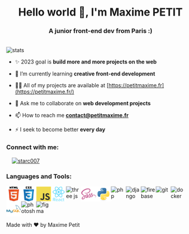 
<h1 align="center">Hello world 👋, I'm Maxime PETIT</h1>
<h3 align="center">A junior front-end dev from Paris :)</h3>
<br/>

<img src="https://github-readme-stats.vercel.app/api?username=maximepetit-code&show_icons=true" alt="stats"/>

<br/>

- ✨ 2023 goal is **build more and more projects on the web**

- 🌱 I’m currently learning **creative front-end development**

- 👨‍💻 All of my projects are available at [https://petitmaxime.fr](https://petitmaxime.fr/)

- 💬 Ask me to collaborate on **web development projects**

- 📫 How to reach me **contact@petitmaxime.fr**

- ⚡ I seek to become better **every day**

<h3 align="left">Connect with me:</h3>
<p align="left" style="display: flex; align-items:center">
<a href="https://www.linkedin.com/in/maxime-petit-web/" target="blank" style="margin-left:15px"><img align="center" src="https://raw.githubusercontent.com/rahuldkjain/github-profile-readme-generator/master/src/images/icons/Social/linked-in-alt.svg" alt="starc007" height="30" width="30" /></a>
</p>

<h3 align="left">Languages and Tools:</h3>
<p align="left" style="display: flex; align-items:center; flex-wrap: wrap;"> 

<img src="https://raw.githubusercontent.com/devicons/devicon/master/icons/html5/html5-original-wordmark.svg" alt="html5" width="40" height="40"/>
<img src="https://raw.githubusercontent.com/devicons/devicon/master/icons/css3/css3-original-wordmark.svg" alt="css3" width="40" height="40"/>
<img src="https://raw.githubusercontent.com/devicons/devicon/master/icons/javascript/javascript-original.svg" alt="javascript" width="40" height="40"/>
<img src="https://raw.githubusercontent.com/devicons/devicon/master/icons/react/react-original-wordmark.svg" alt="react" width="40" height="40"/>
<img src="https://cdn.jsdelivr.net/gh/devicons/devicon/icons/threejs/threejs-original-wordmark.svg" alt="three js" width="40" height="40"/>
<img src="https://raw.githubusercontent.com/devicons/devicon/master/icons/sass/sass-original.svg" alt="sass" width="40" height="40"/>
<img src="https://raw.githubusercontent.com/devicons/devicon/master/icons/python/python-original.svg" alt="python" width="40" height="40"/>
<img src="https://cdn.jsdelivr.net/gh/devicons/devicon/icons/php/php-plain.svg" alt="php" width="40" height="40"/>
<img src="https://icongr.am/devicon/django-plain.svg?size=128&color=ffffff" alt="django" width="40" height="40"/>
<img src="https://www.vectorlogo.zone/logos/firebase/firebase-icon.svg" alt="firebase" width="40" height="40"/>
<img src="https://www.vectorlogo.zone/logos/git-scm/git-scm-icon.svg" alt="git" width="40" height="40"/>
<img src="https://icongr.am/devicon/docker-original-wordmark.svg?size=128&color=currentColor" alt="docker" width="40" height="40"/>
<img src="https://raw.githubusercontent.com/devicons/devicon/master/icons/mysql/mysql-original-wordmark.svg" alt="mysql" width="40" height="40"/>
<img src="https://cdn.jsdelivr.net/gh/devicons/devicon/icons/photoshop/photoshop-plain.svg" alt="photoshop" width="40" height="40"/>
<img src="https://cdn.jsdelivr.net/gh/devicons/devicon/icons/figma/figma-original.svg" alt="figma" width="40" height="40"/>

</p>

Made with ❤ by Maxime Petit
